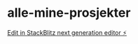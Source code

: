 # alle-mine-prosjekter

[Edit in StackBlitz next generation editor ⚡️](https://stackblitz.com/~/github.com/neverdal1/alle-mine-prosjekter)